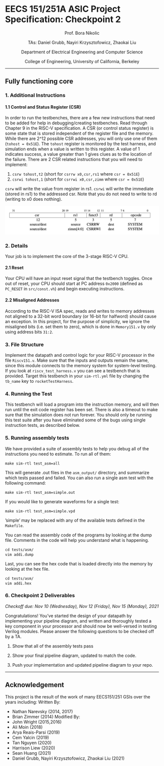 # EECS 151/251A ASIC Project Specification: Checkpoint 2
<p align="center">
Prof. Bora Nikolic
</p>
<p align="center">
TAs: Daniel Grubb, Nayiri Krzysztofowicz, Zhaokai Liu
</p>
<p align="center">
Department of Electrical Engineering and Computer Science
</p>
<p align="center">
College of Engineering, University of California, Berkeley
</p>

---
## Fully functioning core

### 1. Additional Instructions
#### 1.1 Control and Status Register (CSR)
In order to run the testbenches, there are a few new instructions that need to be added for help in
debugging/creating testbenches. Read through Chapter 9 in the RISC-V specification. A CSR (or
control status register) is some state that is stored independent of the register file and the memory.
While there are 2^12 possible CSR addresses, you will only use one of them (`tohost = 0x51E`). The
`tohost` register is monitored by the test harness, and simulation ends when a value is written to this
register. A value of 1 indicates success, a value greater than 1 gives clues as to the location of the failure.
There are 2 CSR related instructions that you will need to implement:
1. `csrw tohost,t2` (short for `csrrw x0,csr,rs1` where `csr = 0x51E`)
2. `csrwi tohost,1` (short for `csrrwi x0,csr,zimm` where `csr = 0x51E`)

`csrw` will write the value from register in rs1. `csrwi` will write the immediate (stored in rs1) to
the addressed csr. Note that you do not need to write to rd (writing to x0 does nothing).

<p align="center">
<img src="./figs/csrw.png" width="800" />
</p>

### 2. Details
Your job is to implement the core of the 3-stage RISC-V CPU. 

#### 2.1 Reset
Your CPU will have an input reset signal that the testbench toggles. Once out of reset, 
your CPU should start at PC address `0x2000` (defined as `PC_RESET` in `src/const.vh`)
and begin executing instructions.

#### 2.2 Misaligned Addresses
According to the RISC-V ISA spec, reads and writes to memory addresses not aligned to a 32-bit word boundary (or 16-bit for halfword) should cause an exception. In this project, for the purpose of simplicity, we ignore the misaligned bits (i.e. set them to zero), which is done in `Memory151.v` by only using address bits `31:2`. 


### 3. File Structure
Implement the datapath and control logic for your RISC-V processor in the file `Riscv151.v`. Make
sure that the inputs and outputs remain the same, since this module connects to the memory system
for system-level testing. If you look at `riscv_test_harness.v` you can see a testbench that
is provided. Target this testbench in your `sim-rtl.yml` file by changing the `tb_name` key to
`rocketTestHarness`.

### 4. Running the Test
This testbench will load a program into the instruction memory, and will then run until the exit code
register has been set. 
There is also a timeout to make sure that the simulation does not run forever. 
You should only be running this test
suite after you have eliminated some of the bugs using single instruction tests, as described below.

### 5. Running assembly tests
We have provided a suite of assembly tests to help you debug all of the instructions you need to estimate.
To run all of them:
```
make sim-rtl test_asm=all
```
This will generate .out files in the `asm_output/` directory, and summarize which tests passed and
failed. You can also run a single asm test with the following command:
```
make sim-rtl test_asm=simple.out
```
If you would like to generate waveforms for a single test:
```
make sim-rtl test_asm=simple.vpd
```
’simple’ may be replaced with any of the available tests defined in the `Makefile`.

You can read the assembly code of the programs by looking at the dump file. Comments in the code
will help you understand what is happening.
```
cd tests/asm/
vim addi.dump
```
Last, you can see the hex code that is loaded directly into the memory by looking at the hex file.
```
cd tests/asm/
vim addi.hex
```


### 6. Checkpoint 2 Deliverables
*Checkoff due: Nov 10 (Wednesday), Nov 12 (Friday), Nov 15 (Monday), 2021*

Congratulations! You’ve started the design of your datapath by implementing your pipeline diagram, and written and thoroughly tested a key component in your processor and should now be well-versed in testing Verilog modules. Please answer the following questions to be checked off by a TA.

1. Show that all of the assembly tests pass

2. Show your final pipeline diagram, updated to match the code.

3. Push your implementation and updated pipeline diagram to your repo.

---


## Acknowledgement

This project is the result of the work of many EECS151/251 GSIs over the years including:
Written By:
- Nathan Narevsky (2014, 2017)
- Brian Zimmer (2014)
Modified By:
- John Wright (2015,2016)
- Ali Moin (2018)
- Arya Reais-Parsi (2019)
- Cem Yalcin (2019)
- Tan Nguyen (2020)
- Harrison Liew (2020)
- Sean Huang (2021)
- Daniel Grubb, Nayiri Krzysztofowicz, Zhaokai Liu (2021)
